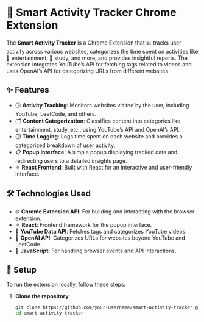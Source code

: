 # 🌟 Smart Activity Tracker Chrome Extension

The **Smart Activity Tracker** is a Chrome Extension that 📊 tracks user activity across various websites, categorizes the time spent on activities like 🎥 entertainment, 📖 study, and more, and provides insightful reports. The extension integrates YouTube’s API for fetching tags related to videos and uses OpenAI’s API for categorizing URLs from different websites.

## ✨ Features

- 🕒 **Activity Tracking**: Monitors websites visited by the user, including YouTube, LeetCode, and others.
- 🗂️ **Content Categorization**: Classifies content into categories like entertainment, study, etc., using YouTube’s API and OpenAI’s API.
- ⏱️ **Time Logging**: Logs time spent on each website and provides a categorized breakdown of user activity.
- 📋 **Popup Interface**: A simple popup displaying tracked data and redirecting users to a detailed insights page.
- ⚛️ **React Frontend**: Built with React for an interactive and user-friendly interface.

## 🛠️ Technologies Used

- 🌐 **Chrome Extension API**: For building and interacting with the browser extension.
- ⚛️ **React**: Frontend framework for the popup interface.
- 🎥 **YouTube Data API**: Fetches tags and categorizes YouTube videos.
- 🤖 **OpenAI API**: Categorizes URLs for websites beyond YouTube and LeetCode.
- 📝 **JavaScript**: For handling browser events and API interactions.

## 🚀 Setup

To run the extension locally, follow these steps:

1. **Clone the repository**:

   ```bash
   git clone https://github.com/your-username/smart-activity-tracker.git
   cd smart-activity-tracker
